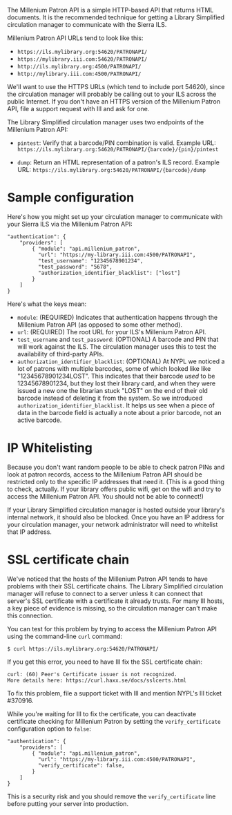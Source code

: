The Millenium Patron API is a simple HTTP-based API that returns HTML documents. It is the recommended technique for getting a Library Simplified circulation manager to communicate with the Sierra ILS.

Millenium Patron API URLs tend to look like this:

* `https://ils.mylibrary.org:54620/PATRONAPI/`
* `https://mylibrary.iii.com:54620/PATRONAPI/`
* `http://ils.mylibrary.org:4500/PATRONAPI/`
* `http://mylibrary.iii.com:4500/PATRONAPI/`

We'll want to use the HTTPS URLs (which tend to include port 54620), since the circulation manager will probably be calling out to your ILS across the public Internet. If you don't have an HTTPS version of the Millenium Patron API, file a support request with III and ask for one.

The Library Simplified circulation manager uses two endpoints of the Millenium Patron API:

* `pintest`: Verify that a barcode/PIN combination is valid. Example URL: `https://ils.mylibrary.org:54620/PATRONAPI/{barcode}/{pin}/pintest`

* `dump`: Return an HTML representation of a patron's ILS record. Example URL: `https://ils.mylibrary.org:54620/PATRONAPI/{barcode}/dump`

# Sample configuration

Here's how you might set up your circulation manager to communicate with your Sierra ILS via the Millenium Patron API:

```
"authentication": {
    "providers": [
        { "module": "api.millenium_patron",
          "url": "https://my-library.iii.com:4500/PATRONAPI",
          "test_username": "12345678901234",
          "test_password": "5678",
          "authorization_identifier_blacklist": ["lost"]
        }
    ]
}
```

Here's what the keys mean:

* `module`: (REQUIRED) Indicates that authentication happens through the Millenium Patron API (as opposed to some other method).
* `url`: (REQUIRED) The root URL for your ILS's Millenium Patron API.
* `test_username` and `test_password`: (OPTIONAL) A barcode and PIN that will work against the ILS. The circulation manager uses this to test the availability of third-party APIs.
* `authorization_identifier_blacklist`: (OPTIONAL) At NYPL we noticed a lot of patrons with multiple barcodes, some of which looked like like "12345678901234LOST". This indicates that their barcode _used_ to be 12345678901234, but they lost their library card, and when they were issued a new one the librarian stuck "LOST" on the end of their old barcode instead of deleting it from the system. So we introduced `authorization_identifier_blacklist`. It helps us see when a piece of data in the barcode field is actually a note about a prior barcode, not an active barcode.

# IP Whitelisting

Because you don't want random people to be able to check patron PINs and look at patron records, access to the Millenium Patron API should be restricted only to the specific IP addresses that need it. (This is a good thing to check, actually. If your library offers public wifi, get on the wifi and try to access the Millenium Patron API. You should not be able to connect!)

If your Library Simplified circulation manager is hosted outside your library's internal network, it should also be blocked. Once you have an IP address for your circulation manager, your network administrator will need to whitelist that IP address.

# SSL certificate chain

We've noticed that the hosts of the Millenium Patron API tends to have problems with their SSL certificate chains. The Library Simplified circulation manager will refuse to connect to a server unless it can connect that server's SSL certificate with a certificate it already trusts. For many III hosts, a key piece of evidence is missing, so the circulation manager can't make this connection.

You can test for this problem by trying to access the Millenium Patron API using the command-line `curl` command:

```
$ curl https://ils.mylibrary.org:54620/PATRONAPI/
```

If you get this error, you need to have III fix the SSL certificate chain:

```
curl: (60) Peer's Certificate issuer is not recognized.
More details here: https://curl.haxx.se/docs/sslcerts.html
```

To fix this problem, file a support ticket with III and mention NYPL's III ticket #370916. 

While you're waiting for III to fix the certificate, you can deactivate certificate checking for Millenium Patron by setting the `verify_certificate` configuration option to `false`:

```
"authentication": {
    "providers": [
        { "module": "api.millenium_patron",
          "url": "https://my-library.iii.com:4500/PATRONAPI",
          "verify_certificate": false,
        }
    ]
}
```

This is a security risk and you should remove the `verify_certificate` line before putting your server into production.